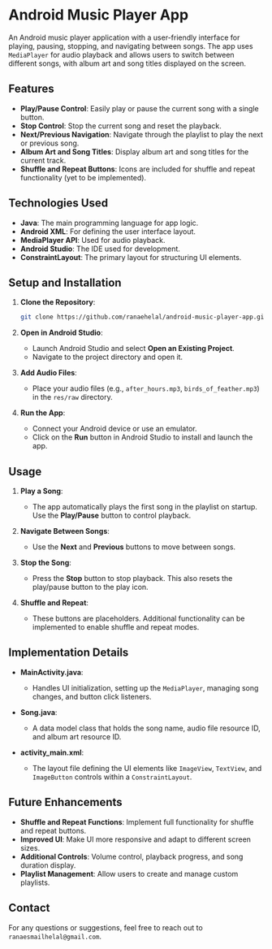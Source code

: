 # Android Music Player App

An Android music player application with a user-friendly interface for playing, pausing, stopping, and navigating between songs. The app uses `MediaPlayer` for audio playback and allows users to switch between different songs, with album art and song titles displayed on the screen.

## Features

- **Play/Pause Control**: Easily play or pause the current song with a single button.
- **Stop Control**: Stop the current song and reset the playback.
- **Next/Previous Navigation**: Navigate through the playlist to play the next or previous song.
- **Album Art and Song Titles**: Display album art and song titles for the current track.
- **Shuffle and Repeat Buttons**: Icons are included for shuffle and repeat functionality (yet to be implemented).

## Technologies Used

- **Java**: The main programming language for app logic.
- **Android XML**: For defining the user interface layout.
- **MediaPlayer API**: Used for audio playback.
- **Android Studio**: The IDE used for development.
- **ConstraintLayout**: The primary layout for structuring UI elements.

## Setup and Installation

1. **Clone the Repository**:
   ```bash
   git clone https://github.com/ranaehelal/android-music-player-app.git
   ```
2. **Open in Android Studio**:
   - Launch Android Studio and select **Open an Existing Project**.
   - Navigate to the project directory and open it.

3. **Add Audio Files**:
   - Place your audio files (e.g., `after_hours.mp3`, `birds_of_feather.mp3`) in the `res/raw` directory.
   
4. **Run the App**:
   - Connect your Android device or use an emulator.
   - Click on the **Run** button in Android Studio to install and launch the app.

## Usage

1. **Play a Song**: 
   - The app automatically plays the first song in the playlist on startup. Use the **Play/Pause** button to control playback.

2. **Navigate Between Songs**:
   - Use the **Next** and **Previous** buttons to move between songs.

3. **Stop the Song**:
   - Press the **Stop** button to stop playback. This also resets the play/pause button to the play icon.

4. **Shuffle and Repeat**:
   - These buttons are placeholders. Additional functionality can be implemented to enable shuffle and repeat modes.

## Implementation Details

- **MainActivity.java**:
  - Handles UI initialization, setting up the `MediaPlayer`, managing song changes, and button click listeners.
  
- **Song.java**:
  - A data model class that holds the song name, audio file resource ID, and album art resource ID.

- **activity_main.xml**:
  - The layout file defining the UI elements like `ImageView`, `TextView`, and `ImageButton` controls within a `ConstraintLayout`.

## Future Enhancements

- **Shuffle and Repeat Functions**: Implement full functionality for shuffle and repeat buttons.
- **Improved UI**: Make UI more responsive and adapt to different screen sizes.
- **Additional Controls**: Volume control, playback progress, and song duration display.
- **Playlist Management**: Allow users to create and manage custom playlists.

## Contact

For any questions or suggestions, feel free to reach out to `ranaesmailhelal@gmail.com`.



